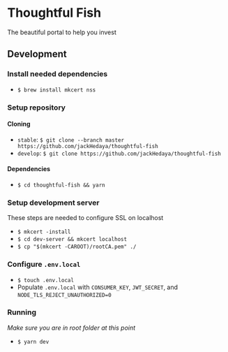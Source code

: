 # Thoughtful Fish

The beautiful portal to help you invest

## Development

### Install needed dependencies

- `$ brew install mkcert nss`

### Setup repository

#### Cloning

- `stable`: `$ git clone --branch master https://github.com/jackHedaya/thoughtful-fish`
- `develop`: `$ git clone https://github.com/jackHedaya/thoughtful-fish`

#### Dependencies

- `$ cd thoughtful-fish && yarn`

### Setup development server

These steps are needed to configure SSL on localhost

- `$ mkcert -install`
- `$ cd dev-server && mkcert localhost`
- `$ cp "$(mkcert -CAROOT)/rootCA.pem" ./`

### Configure `.env.local`

- `$ touch .env.local`
- Populate `.env.local` with `CONSUMER_KEY`, `JWT_SECRET`, and `NODE_TLS_REJECT_UNAUTHORIZED=0`

### Running

_Make sure you are in root folder at this point_

- `$ yarn dev`
